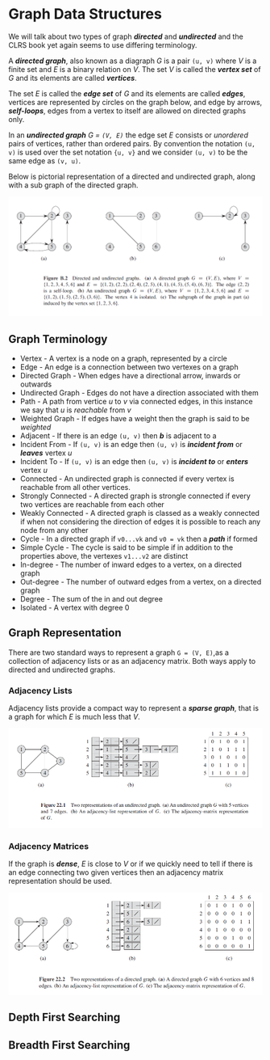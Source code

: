 # Graph Data Structures

We will talk about two types of graph ***directed*** and ***undirected*** and the CLRS book yet again seems to use differing terminology.

A ***directed graph***, also known as a diagraph  *G* is a pair `(u, v)` where *V* is a finite set and *E* is a binary relation on *V*. The set *V* is called the ***vertex set*** of *G* and its elements are called ***vertices***.

The set *E* is called the ***edge set*** of *G* and its elements are called ***edges***, vertices are represented by circles on the graph below, and edge by arrows, ***self-loops***, edges from a vertex to itself are allowed on directed graphs only.

In an ***undirected graph*** *G = `(V, E)`* the edge set *E* consists or *unordered* pairs of vertices, rather than ordered pairs. By convention the notation `(u, v)` is used over the set notation `{u, v}` and we consider `(u, v)` to be the same edge as `(v, u)`.

Below is pictorial representation of a directed and undirected graph, along with a sub graph of the directed graph.

<p align="left">
  <img src="images/graphs.PNG">
</p>

## Graph Terminology

* Vertex - A vertex is a node on a graph, represented by a circle
* Edge - An edge is a connection between two vertexes on a graph
* Directed Graph - When edges have a directional arrow, inwards or outwards
* Undirected Graph - Edges do not have a direction associated with them
* Path - A path from vertice *u* to *v* via connected edges, in this instance we say that *u* is *reachable* from *v*
* Weighted Graph - If edges have a weight then the graph is said to be *weighted*
* Adjacent - If there is an edge `(u, v)` then ***b*** is adjacent to a
* Incident From - If `(u, v)` is an edge then `(u, v)` is ***incident from*** or ***leaves*** vertex *u*
* Incident To - If `(u, v)` is an edge then `(u, v)` is ***incident to*** or ***enters*** vertex *u*
* Connected - An undirected graph is connected if every vertex is reachable from all other vertices.
* Strongly Connected - A directed graph is strongle connected if every two vertices are reachable from each other
* Weakly Connected - A directed graph is classed as a weakly connected if when not considering the direction of edges it is possible to reach any node from any other
* Cycle -  In a directed graph if `v0...vk` and `v0 = vk` then a ***path*** if formed
* Simple Cycle - The cycle is said to be simple if in addition to the properties above, the vertexes `v1...v2` are distinct
* In-degree - The number of inward edges to a vertex, on a directed graph
* Out-degree - The number of outward edges from a vertex, on a directed graph
* Degree - The sum of the in and out degree
* Isolated - A vertex with degree 0

## Graph Representation

There are two standard ways to represent a graph `G = (V, E)`,as a collection of adjacency lists or as an adjacency matrix. Both ways apply to directed and undirected graphs.

### Adjacency Lists

Adjacency lists provide a compact way to represent a ***sparse graph***, that is a graph for which *E* is much less that *V*.

<p align="left">
  <img src="images/adjacency_list.PNG">
</p>

### Adjacency Matrices

If the graph is ***dense***, *E* is close to *V* or if we quickly need to tell if there is an edge connecting two given vertices then an adjacency matrix representation should be used.

<p align="left">
  <img src="images/adjacency_matrix.PNG">
</p>

## Depth First Searching

## Breadth First Searching
